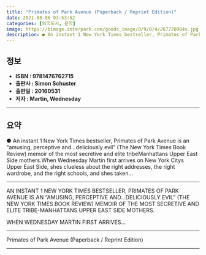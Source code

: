 ```yaml
---
title: "Primates of Park Avenue (Paperback / Reprint Edition)"
date: 2021-08-06 03:53:52
categories: [외국도서, 문학]
image: https://bimage.interpark.com/goods_image/8/9/0/4/267728904s.jpg
description: ● An instant 1 New York Times bestseller, Primates of Park Avenue is an “amusing, perceptive and…deliciously evil” (The New York Times Book Review) memoir of t
---
```


## **정보**

- **ISBN : 9781476762715**
- **출판사 : Simon   Schuster**
- **출판일 : 20160531**
- **저자 : Martin, Wednesday**

------



## **요약**

●  An instant 1 New York Times bestseller, Primates of Park Avenue is an “amusing, perceptive and…deliciously evil” (The New York Times Book Review) memoir of the most secretive and elite tribeManhattans Upper East Side mothers.When Wednesday Martin first arrives on New York Citys Upper East Side, shes clueless about the right addresses, the right wardrobe, and the right schools, and shes taken...

------

AN INSTANT 1 NEW YORK TIMES BESTSELLER, PRIMATES OF PARK AVENUE IS AN “AMUSING, PERCEPTIVE AND…DELICIOUSLY EVIL” (THE NEW YORK TIMES BOOK REVIEW) MEMOIR OF THE MOST SECRETIVE AND ELITE TRIBE-MANHATTANS UPPER EAST SIDE MOTHERS.

WHEN WEDNESDAY MARTIN FIRST ARRIVES... 

------


Primates of Park Avenue (Paperback / Reprint Edition) 

------



